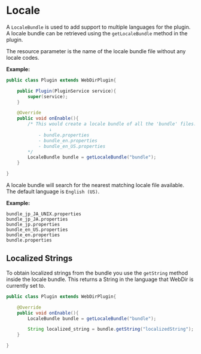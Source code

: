 ---
---
# Locale

A `LocaleBundle` is used to add support to multiple languages for the plugin. A locale bundle can be retrieved using the `getLocaleBundle` method in the plugin.

The resource parameter is the name of the locale bundle file without any locale codes.

**Example:**
```java
public class Plugin extends WebDirPlugin{

    public Plugin(PluginService service){
        super(service);
    }

    @Override
    public void onEnable(){
        /* This would create a locale bundle of all the 'bundle' files.
                ↓
            - bundle.properties
            - bundle_en.properties
            - bundle_en_US.properties
        */
        LocaleBundle bundle = getLocaleBundle("bundle");
    }

}
```

A locale bundle will search for the nearest matching locale file available. The default language is `English (US)`.

**Example:**
```
bundle_jp_JA_UNIX.properties
bundle_jp_JA.properties
bundle_jp.properties
bundle_en_US.properties
bundle_en.properties
bundle.properties
```

## Localized Strings

To obtain localized strings from the bundle you use the `getString` method inside the locale bundle. This returns a String in the language that WebDir is currently set to. 

``` java
public class Plugin extends WebDirPlugin{

    @Override
    public void onEnable(){
        LocaleBundle bundle = getLocaleBundle("bundle");

        String localized_string = bundle.getString("localizedString");
    }

}
```